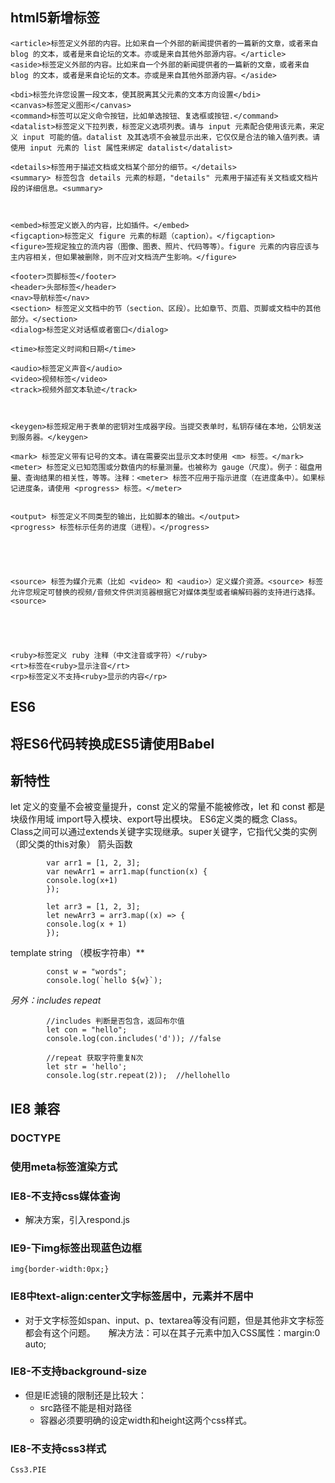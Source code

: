 ## html5新增标签

    <article>标签定义外部的内容。比如来自一个外部的新闻提供者的一篇新的文章，或者来自 blog 的文本，或者是来自论坛的文本。亦或是来自其他外部源内容。</article>
    <aside>标签定义外部的内容。比如来自一个外部的新闻提供者的一篇新的文章，或者来自 blog 的文本，或者是来自论坛的文本。亦或是来自其他外部源内容。</aside>
  
    <bdi>标签允许您设置一段文本，使其脱离其父元素的文本方向设置</bdi>
    <canvas>标签定义图形</canvas>
    <command>标签可以定义命令按钮，比如单选按钮、复选框或按钮.</command>
    <datalist>标签定义下拉列表，标签定义选项列表。请与 input 元素配合使用该元素，来定义 input 可能的值。datalist 及其选项不会被显示出来，它仅仅是合法的输入值列表。请使用 input 元素的 list 属性来绑定 datalist</datalist>

    <details>标签用于描述文档或文档某个部分的细节。</details>
    <summary> 标签包含 details 元素的标题，"details" 元素用于描述有关文档或文档片段的详细信息。<summary>


    
    <embed>标签定义嵌入的内容，比如插件。</embed>
    <figcaption>标签定义 figure 元素的标题（caption）。</figcaption>
    <figure>签规定独立的流内容（图像、图表、照片、代码等等）。figure 元素的内容应该与主内容相关，但如果被删除，则不应对文档流产生影响。</figure>

    <footer>页脚标签</footer>
    <header>头部标签</header>
    <nav>导航标签</nav>
    <section> 标签定义文档中的节（section、区段）。比如章节、页眉、页脚或文档中的其他部分。</section>
    <dialog>标签定义对话框或者窗口</dialog>

    <time>标签定义时间和日期</time>

    <audio>标签定义声音</audio>
    <video>视频标签</video>
    <track>视频外部文本轨迹</track>



    <keygen>标签规定用于表单的密钥对生成器字段。当提交表单时，私钥存储在本地，公钥发送到服务器。</keygen>

    <mark> 标签定义带有记号的文本。请在需要突出显示文本时使用 <m> 标签。</mark>
    <meter> 标签定义已知范围或分数值内的标量测量。也被称为 gauge（尺度）。例子：磁盘用量、查询结果的相关性，等等。注释：<meter> 标签不应用于指示进度（在进度条中）。如果标记进度条，请使用 <progress> 标签。</meter>

    
    <output> 标签定义不同类型的输出，比如脚本的输出。</output>
    <progress> 标签标示任务的进度（进程）。</progress>





    <source> 标签为媒介元素（比如 <video> 和 <audio>）定义媒介资源。<source> 标签允许您规定可替换的视频/音频文件供浏览器根据它对媒体类型或者编解码器的支持进行选择。<source>





    <ruby>标签定义 ruby 注释（中文注音或字符）</ruby>
    <rt>标签在<ruby>显示注音</rt>
    <rp>标签定义不支持<ruby>显示的内容</rp>



## ES6

   ## 将ES6代码转换成ES5请使用Babel

   ## 新特性
let 定义的变量不会被变量提升，const 定义的常量不能被修改，let 和 const 都是块级作用域
import导入模块、export导出模块。
ES6定义类的概念 Class。 Class之间可以通过extends关键字实现继承。super关键字，它指代父类的实例（即父类的this对象）
箭头函数
``` 
        var arr1 = [1, 2, 3];
        var newArr1 = arr1.map(function(x) {
        console.log(x+1)
        });

        let arr3 = [1, 2, 3];
        let newArr3 = arr3.map((x) => {
        console.log(x + 1)
        });
```
template string （模板字符串）**
```
        const w = "words";
        console.log(`hello ${w}`);

```
_另外：includes repeat_
```
        //includes 判断是否包含，返回布尔值
        let con = "hello";
        console.log(con.includes('d')); //false

        //repeat 获取字符重复N次
        let str = 'hello';
        console.log(str.repeat(2));  //hellohello
```
      

## IE8 兼容
### DOCTYPE
### 使用meta标签渲染方式
### IE8-不支持css媒体查询

* 解决方案，引入respond.js

### IE9-下img标签出现蓝色边框
```
img{border-width:0px;}
```
### IE8中text-align:center文字标签居中，元素并不居中

* 对于文字标签如span、input、p、textarea等没有问题，但是其他非文字标签都会有这个问题。　　解决方法：可以在其子元素中加入CSS属性：margin:0 auto;
### IE8-不支持background-size

+ 但是IE滤镜的限制还是比较大：
  - src路径不能是相对路径
  - 容器必须要明确的设定width和height这两个css样式。

### IE8-不支持css3样式
```
Css3.PIE
```